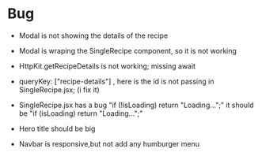 # Bug

- Modal is not showing the details of the recipe
- Modal is wraping the SingleRecipe component, so it is not working
- HttpKit.getRecipeDetails is not working; missing await
-  queryKey: ["recipe-details"] , here is the id is not passing in SingleRecipe.jsx; (i fix it)
- SingleRecipe.jsx has a bug "if (!isLoading) return "Loading...";" it should be "if (isLoading) return "Loading...";"



- Hero title should be big
- Navbar is responsive,but not add any humburger menu